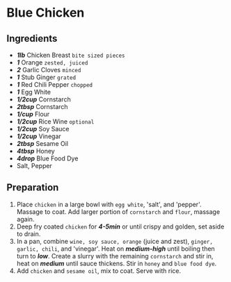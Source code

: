 # Blue Chicken
## Ingredients

+ ___1lb___ Chicken Breast `bite sized pieces`
+ ___1___ Orange `zested, juiced`
+ ___2___ Garlic Cloves `minced`
+ ___1___ Stub Ginger `grated`
+ ___1___ Red Chili Pepper `chopped`
+ ___1___ Egg White
+ ___1/2cup___ Cornstarch
+ ___2tbsp___ Cornstarch
+ ___1/cup___ Flour
+ ___1/2cup___ Rice Wine `optional`
+ ___1/2cup___ Soy Sauce
+ ___1/2cup___ Vinegar
+ ___2tbsp___ Sesame Oil
+ ___4tbsp___ Honey
+ ___4drop___ Blue Food Dye
+ Salt, Pepper

## Preparation

1. Place `chicken` in a large bowl with `egg white`, 'salt', and 'pepper'. Massage to coat. Add larger portion of `cornstarch` and `flour`, massage again.
2. Deep fry coated `chicken` for ___4-5min___ or until crispy and golden, set aside to drain.
3. In a pan, combine `wine, soy sauce, orange` (juice and zest), `ginger, garlic, chili`, and 'vinegar'. Heat on ___medium-high___ until boiling then turn to ___low___. Create a slurry with the remaining `cornstarch` and stir in, heat on ___medium___ until sauce thickens. Stir in `honey` and `blue food dye`.
4. Add `chicken` and `sesame oil`, mix to coat. Serve with rice.
